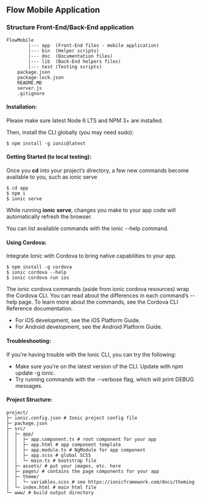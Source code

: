 ## Flow Mobile Application

### Structure Front-End/Back-End application

```
FlowMobile
        |--- app  (Front-End files - mobile application)
        |--- bin  (Helper scripts)
        |--- doc  (Documentation files)
        |--- lib  (Back-End helpers files)
        |--- test (Testing scripts)
    package.json
    package-lock.json
    README.MD
    server.js
    .gitignore
```

#### Installation:

Please make sure latest Node 6 LTS and NPM 3+ are installed.

Then, install the CLI globally (you may need sudo):

    $ npm install -g ionic@latest
    
#### Getting Started (to local testing):

Once you **cd** into your project’s directory, a few new commands become available to you, such as ionic serve

    $ cd app
    $ npm i
    $ ionic serve
    
While running **ionic serve**, changes you make to your app code will automatically refresh the browser.

You can list available commands with the ionic --help command.
    
#### Using Cordova:

Integrate Ionic with Cordova to bring native capabilities to your app.

    $ npm install -g cordova
    $ ionic cordova --help
    $ ionic cordova run ios
    
The ionic cordova commands (aside from ionic cordova resources) wrap the Cordova CLI. You can read about the differences in each command’s --help page. To learn more about the commands, see the Cordova CLI Reference documentation.

- For iOS development, see the iOS Platform Guide.
- For Android development, see the Android Platform Guide.
    
#### Troubleshooting:

If you’re having trouble with the Ionic CLI, you can try the following:

- Make sure you’re on the latest version of the CLI. Update with npm update -g ionic.
- Try running commands with the --verbose flag, which will print DEBUG messages.

#### Project Structure:

    project/
    ├─ ionic.config.json # Ionic project config file
    ├─ package.json
    ├─ src/
    │  ├─ app/
    │  │  ├─ app.component.ts # root component for your app
    │  │  ├─ app.html # app component template
    │  │  ├─ app.module.ts # NgModule for app component
    │  │  ├─ app.scss # global SCSS
    │  │  └─ main.ts # bootstrap file
    │  ├─ assets/ # put your images, etc. here
    │  ├─ pages/ # contains the page components for your app
    │  ├─ theme/
    │  │  └─ variables.scss # see https://ionicframework.com/docs/theming
    │  └─ index.html # main html file
    └─ www/ # build output directory

